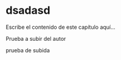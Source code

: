 # dsadasd

Escribe el contenido de este capítulo aquí...

Prueba a subir del autor 

prueba de subida